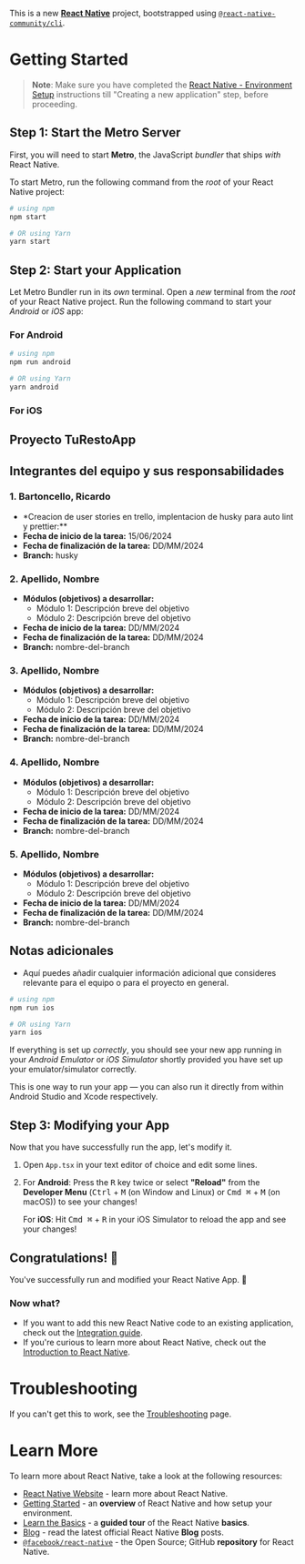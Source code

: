 This is a new [**React Native**](https://reactnative.dev) project, bootstrapped using [`@react-native-community/cli`](https://github.com/react-native-community/cli).

# Getting Started

> **Note**: Make sure you have completed the [React Native - Environment Setup](https://reactnative.dev/docs/environment-setup) instructions till "Creating a new application" step, before proceeding.

## Step 1: Start the Metro Server

First, you will need to start **Metro**, the JavaScript _bundler_ that ships _with_ React Native.

To start Metro, run the following command from the _root_ of your React Native project:

```bash
# using npm
npm start

# OR using Yarn
yarn start
```

## Step 2: Start your Application

Let Metro Bundler run in its _own_ terminal. Open a _new_ terminal from the _root_ of your React Native project. Run the following command to start your _Android_ or _iOS_ app:

### For Android

```bash
# using npm
npm run android

# OR using Yarn
yarn android
```

### For iOS

## Proyecto TuRestoApp

## Integrantes del equipo y sus responsabilidades

### 1. Bartoncello, Ricardo

- \*Creacion de user stories en trello, implentacion de husky para auto lint y prettier:\*\*
- **Fecha de inicio de la tarea:** 15/06/2024
- **Fecha de finalización de la tarea:** DD/MM/2024
- **Branch:** husky

### 2. Apellido, Nombre

- **Módulos (objetivos) a desarrollar:**
  - Módulo 1: Descripción breve del objetivo
  - Módulo 2: Descripción breve del objetivo
- **Fecha de inicio de la tarea:** DD/MM/2024
- **Fecha de finalización de la tarea:** DD/MM/2024
- **Branch:** nombre-del-branch

### 3. Apellido, Nombre

- **Módulos (objetivos) a desarrollar:**
  - Módulo 1: Descripción breve del objetivo
  - Módulo 2: Descripción breve del objetivo
- **Fecha de inicio de la tarea:** DD/MM/2024
- **Fecha de finalización de la tarea:** DD/MM/2024
- **Branch:** nombre-del-branch

### 4. Apellido, Nombre

- **Módulos (objetivos) a desarrollar:**
  - Módulo 1: Descripción breve del objetivo
  - Módulo 2: Descripción breve del objetivo
- **Fecha de inicio de la tarea:** DD/MM/2024
- **Fecha de finalización de la tarea:** DD/MM/2024
- **Branch:** nombre-del-branch

### 5. Apellido, Nombre

- **Módulos (objetivos) a desarrollar:**
  - Módulo 1: Descripción breve del objetivo
  - Módulo 2: Descripción breve del objetivo
- **Fecha de inicio de la tarea:** DD/MM/2024
- **Fecha de finalización de la tarea:** DD/MM/2024
- **Branch:** nombre-del-branch

## Notas adicionales

- Aquí puedes añadir cualquier información adicional que consideres relevante para el equipo o para el proyecto en general.

```bash
# using npm
npm run ios

# OR using Yarn
yarn ios
```

If everything is set up _correctly_, you should see your new app running in your _Android Emulator_ or _iOS Simulator_ shortly provided you have set up your emulator/simulator correctly.

This is one way to run your app — you can also run it directly from within Android Studio and Xcode respectively.

## Step 3: Modifying your App

Now that you have successfully run the app, let's modify it.

1. Open `App.tsx` in your text editor of choice and edit some lines.
2. For **Android**: Press the <kbd>R</kbd> key twice or select **"Reload"** from the **Developer Menu** (<kbd>Ctrl</kbd> + <kbd>M</kbd> (on Window and Linux) or <kbd>Cmd ⌘</kbd> + <kbd>M</kbd> (on macOS)) to see your changes!

   For **iOS**: Hit <kbd>Cmd ⌘</kbd> + <kbd>R</kbd> in your iOS Simulator to reload the app and see your changes!

## Congratulations! :tada:

You've successfully run and modified your React Native App. :partying_face:

### Now what?

- If you want to add this new React Native code to an existing application, check out the [Integration guide](https://reactnative.dev/docs/integration-with-existing-apps).
- If you're curious to learn more about React Native, check out the [Introduction to React Native](https://reactnative.dev/docs/getting-started).

# Troubleshooting

If you can't get this to work, see the [Troubleshooting](https://reactnative.dev/docs/troubleshooting) page.

# Learn More

To learn more about React Native, take a look at the following resources:

- [React Native Website](https://reactnative.dev) - learn more about React Native.
- [Getting Started](https://reactnative.dev/docs/environment-setup) - an **overview** of React Native and how setup your environment.
- [Learn the Basics](https://reactnative.dev/docs/getting-started) - a **guided tour** of the React Native **basics**.
- [Blog](https://reactnative.dev/blog) - read the latest official React Native **Blog** posts.
- [`@facebook/react-native`](https://github.com/facebook/react-native) - the Open Source; GitHub **repository** for React Native.
